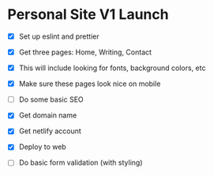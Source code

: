 # Personal Site V1 Launch

- [x] Set up eslint and prettier
- [x] Get three pages: Home, Writing, Contact
- [x] This will include looking for fonts, background colors, etc
- [x] Make sure these pages look nice on mobile
- [ ] Do some basic SEO
- [x] Get domain name
- [x] Get netlify account
- [x] Deploy to web
- [ ] Do basic form validation (with styling)

